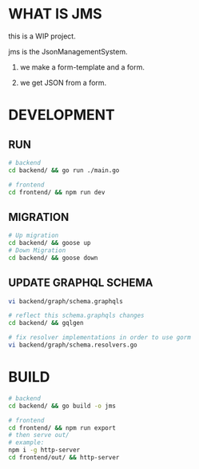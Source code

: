 # WHAT IS JMS

this is a WIP project.

jms is the JsonManagementSystem.

1. we make a form-template and a form.

2. we get JSON from a form.

# DEVELOPMENT

## RUN

```zsh
# backend
cd backend/ && go run ./main.go

# frontend
cd frontend/ && npm run dev
```

## MIGRATION
```zsh
# Up migration
cd backend/ && goose up
# Down Migration
cd backend/ && goose down
```

## UPDATE GRAPHQL SCHEMA
```zsh
vi backend/graph/schema.graphqls

# reflect this schema.graphqls changes
cd backend/ && gqlgen

# fix resolver implementations in order to use gorm
vi backend/graph/schema.resolvers.go
```

# BUILD

```zsh
# backend
cd backend/ && go build -o jms

# frontend
cd frontend/ && npm run export
# then serve out/
# example:
npm i -g http-server
cd frontend/out/ && http-server
```
